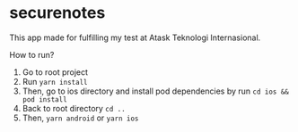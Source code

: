 # securenotes

This app made for fulfilling my test at Atask Teknologi Internasional.


How to run?

1. Go to root project
2. Run `yarn install`
3. Then, go to ios directory and install pod dependencies by run `cd ios && pod install`
4. Back to root directory `cd ..`
5. Then, `yarn android` or `yarn ios`
